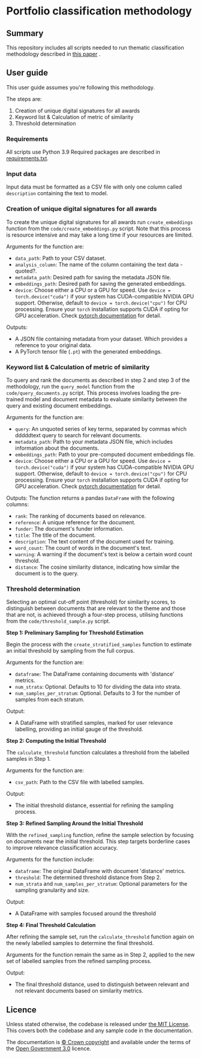 # Portfolio classification methodology



## Summary

This repository includes all scripts needed to run thematic classification methodology described in [this paper](link) .



## User guide

This user guide assumes you're following this methodology.

The steps are:

1. Creation of unique digital signatures for all awards
2. Keyword list & Calculation of metric of similarity 
3. Threshold determination 



### Requirements

All scripts use Python 3.9
Required packages are described in [requirements.txt](filepath).



### Input data

Input data must be formatted as a CSV file with only one column called `description` containing the text to model.



### Creation of unique digital signatures for all awards

To create the unique digital signatures for all awards run `create_embeddings` function from the `code/create_embeddings.py` script. Note that this process is resource intensive and may take a long time if your resources are limited.

Arguments for the function are:

  - `data_path`: Path to your CSV dataset.
  - `analysis_column`: The name of the column containing the text data - quoted?.
  - `metadata_path`: Desired path for saving the metadata JSON file.
  - `embeddings_path`: Desired path for saving the generated embeddings.
  - `device`: Choose either a CPU or a GPU for speed. Use `device = torch.device("cuda")` if your system has CUDA-compatible NVIDIA GPU support. Otherwise, default to `device = torch.device("cpu")` for CPU processing. Ensure your `torch` installation supports CUDA if opting for GPU acceleration. Check [pytorch documentation](link) for detail.

Outputs:

  - A JSON file containing metadata from your dataset. Which provides a reference to your original data.
  - A PyTorch tensor file (`.pt`) with the generated embeddings.



### Keyword list & **Calculation of metric of similarity** 

To query and rank the documents as described in step 2 and step 3 of the methodology, run the `query_model` function from the `code/query_documents.py` script. This process involves loading the pre-trained model and document metadata to evaluate similarity between the query and existing document embeddings.

Arguments for the function are:

  - `query`: An unquoted series of key terms, separated by commas which dddddtext query to search for relevant documents.
  - `metadata_path`: Path to your metadata JSON file, which includes information about the documents.
  - `embeddings_path`: Path to your pre-computed document embeddings file.
  - `device`: Choose either a CPU or a GPU for speed. Use `device = torch.device("cuda")` if your system has CUDA-compatible NVIDIA GPU support. Otherwise, default to `device = torch.device("cpu")` for CPU processing. Ensure your `torch` installation supports CUDA if opting for GPU acceleration. Check [pytorch documentation](https://pytorch.org/) for detail.


Outputs: The function returns a pandas `DataFrame` with the following columns:

  - `rank`: The ranking of documents based on relevance.
  - `reference`: A unique reference for the document.
  - `funder`: The document's funder information.
  - `title`: The title of the document.
  - `description`: The text content of the document used for training.
  - `word_count`: The count of words in the document's text.
  - `warning`: A warning if the document's text is below a certain word count threshold.
  - `distance`: The cosine similarity distance, indicating how similar the document is to the query.



### Threshold determination 

Selecting an optimal cut-off point (threshold) for similarity scores, to distinguish between documents that are relevant to the theme and those that are not, is achieved through a four-step process, utilising functions from the `code/threshold_sample.py` script. 

**Step 1: Preliminary Sampling for Threshold Estimation**

Begin the process with the `create_stratified_samples` function to estimate an initial threshold by sampling from the full corpus.

Arguments for the function are:

- `dataframe`: The DataFrame containing documents with 'distance' metrics.
- `num_strata`: Optional. Defaults to 10 for dividing the data into strata.
- `num_samples_per_stratum`: Optional. Defaults to 3 for the number of samples from each stratum.

Output:

- A DataFrame with stratified samples, marked for user relevance labelling, providing an initial gauge of the threshold.

**Step 2: Computing the Initial Threshold**

The `calculate_threshold` function calculates a threshold from the labelled samples in Step 1.

Arguments for the function are:

- `csv_path`: Path to the CSV file with labelled samples.

Output:

- The initial threshold distance, essential for refining the sampling process.

**Step 3: Refined Sampling Around the Initial Threshold**

With the `refined_sampling` function, refine the sample selection by focusing on documents near the initial threshold. This step targets borderline cases to improve relevance classification accuracy.

Arguments for the function include:

- `dataframe`: The original DataFrame with document 'distance' metrics.
- `threshold`: The determined threshold distance from Step 2.
- `num_strata` and `num_samples_per_stratum`: Optional parameters for the sampling granularity and size.

Output:

- A DataFrame with samples focused around the threshold

**Step 4: Final Threshold Calculation**

After refining the sample set, run the `calculate_threshold` function again on the newly labelled samples to determine the final threshold. 

Arguments for the function remain the same as in Step 2, applied to the new set of labelled samples from the refined sampling process.

Output:

- The final threshold distance, used to distinguish between relevant and not relevant documents based on similarity metrics.



## Licence

Unless stated otherwise, the codebase is released under [the MIT License](https://github.com/ukri-analysis/portfolio-classification/tree/set-up-project?tab=License-1-ov-file). This covers both the codebase and any sample code in the documentation.

The documentation is [© Crown copyright](http://www.nationalarchives.gov.uk/information-management/re-using-public-sector-information/uk-government-licensing-framework/crown-copyright/) and available under the terms of the [Open Government 3.0](http://www.nationalarchives.gov.uk/doc/open-government-licence/version/3/) licence.




